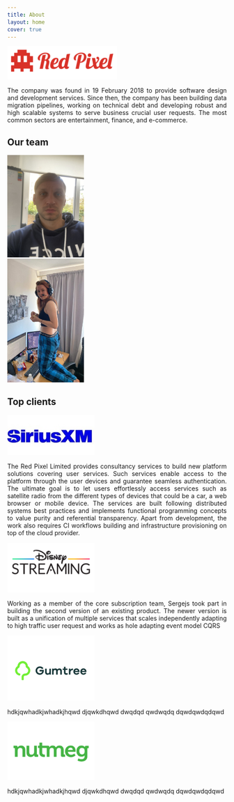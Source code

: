 ```yaml
---
title: About
layout: home
cover: true
---
```


<style type="text/css" media="screen">
.justified { 
    text-align: justify; 
}
.block {
    /*display: flex;*/
    flex-direction: row;
    justify-content: space-around;
    align-items: center;
    margin: 0 0 0 0;
    padding: 0 0 0 0;
}
</style>

<img src="/assets/img/logo.png" width="50%" height="25%">

<p class="justified">The company was found in 19 February 2018 to provide software design and development services. Since then, the company has been building data migration pipelines, working on technical debt and developing robust and high scalable systems to serve business crucial user requests. The most common sectors are entertainment, finance, and e-commerce.

<h2 class="hr-bottom">Our team</h2>

<div><img src="/assets/img/team/sergejs.jpeg" width="35%"></div>
<div><img src="/assets/img/team/ana.jpg" width="35%"></div>

<h2 class="hr-bottom">Top clients</h2>

<div class="image-text-block">
    <img src="/assets/img/client/siriusxm.jpeg" width=200px>
    <p class="justified">The Red Pixel Limited provides consultancy services to build new platform solutions covering user services. Such services enable access to the platform through the user devices and guarantee seamless authentication. The ultimate goal is to let users effortlessly access services such as satellite radio from the different types of devices that could be a car, a web browser or mobile device. The services are built following distributed systems best practices and implements functional programming concepts to value purity and referential transparency. Apart from development, the work also requires CI workflows building and infrastructure provisioning on top of the cloud provider.</p>
</div>

<div class="block">
    <img src="/assets/img/client/disneystreaming.jpg" width=200px>
    <p class="justified">Working as a member of the core subscription team, Sergejs took part in building the second version of an existing product. The newer version is built as a unification of multiple services that scales independently adapting to high traffic user request and works as hole adapting event model CQRS</p>
</div>

<div class="block">
    <img src="/assets/img/client/gumtree.png" width=200px>
    <p>hdkjqwhadkjwhadkjhqwd djqwkdhqwd dwqdqd qwdwqdq dqwdqwdqdqwd</p>
</div>

<div class="block">
    <img src="/assets/img/client/nutmeg.png" width=200px>
    <p>hdkjqwhadkjwhadkjhqwd djqwkdhqwd dwqdqd qwdwqdq dqwdqwdqdqwd</p>
</div>